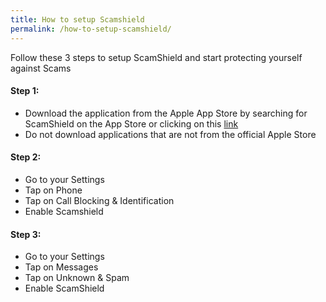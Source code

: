 ```yaml
---
title: How to setup Scamshield
permalink: /how-to-setup-scamshield/
---
```

Follow these 3 steps to setup ScamShield and start protecting yourself against Scams

#### Step 1:
* Download the application from the Apple App Store by searching for ScamShield on the App Store or clicking on this [link](https://apps.apple.com/sg/app/scamshield/id1497144087)
* Do not download applications that are not from the official Apple Store

#### Step 2:
* Go to your Settings
* Tap on Phone 
* Tap on Call Blocking & Identification
* Enable Scamshield

#### Step 3:
* Go to your Settings
* Tap on Messages 
* Tap on Unknown & Spam
* Enable ScamShield


